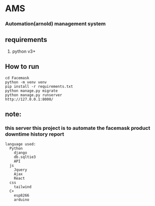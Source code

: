 # AMS
###		Automation(arnold) management system 


## requirements
1. python v3+


## How to run
```
cd Facemask
python -m venv venv
pip install -r requirements.txt
python manage.py migrate
python manage.py runserver
http://127.0.0.1:8000/
```

## note:
### this server this project is to automate the facemask product downtime history report 


```
language used:
  Python
    django
    db.sqltie3
    API  
  js
    Jquery
    Ajax
    React        
  css
    tailwind  
  C+
    esp8266
    arduino
```
